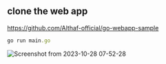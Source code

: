 ## clone the web app
https://github.com/Althaf-official/go-webapp-sample

```ruby
go run main.go
```
![Screenshot from 2023-10-28 07-52-28](https://github.com/Althaf-official/KodeKloud_Jenkins/assets/105126131/66282901-8b30-4e4e-8ad9-be49cd4df69b)


